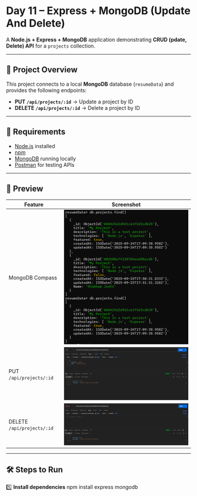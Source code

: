 # Day 11 – Express + MongoDB (Update And Delete)

A **Node.js + Express + MongoDB** application demonstrating **CRUD (pdate, Delete) API** for a `projects` collection.

---

## 📌 Project Overview

This project connects to a local **MongoDB** database (`resumeData`) and provides the following endpoints:

- **PUT `/api/projects/:id`** → Update a project by ID  
- **DELETE `/api/projects/:id`** → Delete a project by ID  

---

## 🎯 Requirements

- [Node.js](https://nodejs.org/) installed  
- [npm](https://www.npmjs.com/)  
- [MongoDB](https://www.mongodb.com/try/download/community) running locally  
- [Postman](https://www.postman.com/downloads/) for testing APIs  

---

## 🚀 Preview

| Feature | Screenshot |
|---------|------------|
| MongoDB Compass | ![MongoDB](MongoDb.png) |
| PUT `/api/projects/:id` | ![Put](Put.png) |
| DELETE `/api/projects/:id` | ![Delete](Delete.png) |

---

## 🛠️ Steps to Run

1️⃣ **Install dependencies**
npm install express mongodb
